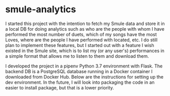 # smule-analytics
I started this project with the intention to fetch my Smule data and store it in a local DB for doing analytics such as who are the people with whom I have performed the most number of duets, which of my songs have the most Loves, where are the people I have performed with located, etc.  I do still plan to implement these features, but I started out with a feature I wish existed in the Smule site, which is to list my (or any user's) performances in a simple format that allows me to listen to them and download them.

I developed the project in a pipenv Python 3.7 environment with Flask.  The backend DB is a PostgreSQL database running in a Docker container I downloaded from Docker Hub.  Below are the instructions for setting up the dev environment.  In the future, I will look into packaging the code in an easier to install package, but that is a lower priority.


